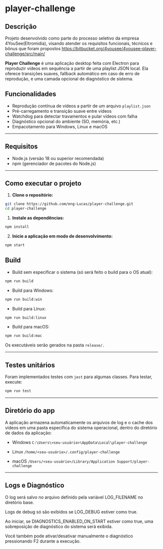 # player-challenge

## Descrição

Projeto desenvolvido como parte do processo seletivo da empresa 4YouSee(Eltromidia), visando atender os requisitos funcionais, técnicos e bônus que foram propostos
https://bitbucket.org/4yousee/4yousee-player-challenge/src/main/

**Player Challenge** é uma aplicação desktop feita com Electron para reproduzir vídeos em sequência a partir de uma playlist JSON local. Ela oferece transições suaves, fallback automático em caso de erro de reprodução, e uma camada opcional de diagnóstico de sistema.

## Funcionalidades

- Reprodução contínua de vídeos a partir de um arquivo `playlist.json`
- Pré-carregamento e transição suave entre vídeos
- Watchdog para detectar travamentos e pular vídeos com falha
- Diagnóstico opcional do ambiente (SO, memória, etc.)
- Empacotamento para Windows, Linux e macOS

---


## Requisitos

- Node.js (versão 18 ou superior recomendada)
- npm (gerenciador de pacotes do Node.js)

---

## Como executar o projeto

1. **Clone o repositório:**

```bash
git clone https://github.com/eng-Lucas/player-challenge.git
cd player-challenge
```

1. **Instale as dependências:**

```bash
npm install
```

2. **Inicie a aplicação em modo de desenvolvimento:**

```bash
npm start
```

## Build

- Build sem especificar o sistema (só será feito o build para o OS atual):

```bash
npm run build
```
- Build para Windows:

```bash
npm run build:win
```

- Build para Linux:
  
```bash
npm run build:linux
```

- Build para macOS:

```bash
npm run build:mac
```

Os executáveis serão gerados na pasta `release/.`

---

## Testes unitários

Foram implementados testes com `jest` para algumas classes. Para testar, execute:

```bash
npm run test
```

---

## Diretório do app

A aplicação armazena automaticamente os arquivos de log e o cache dos vídeos em uma pasta específica do sistema operacional, dentro do diretório de dados da aplicação:

- Windows
`C:\Users\<seu-usuário>\AppData\Local\player-challenge`

- Linux
`/home/<seu-usuário>/.config/player-challenge`

- macOS
`/Users/<seu-usuário>/Library/Application Support/player-challenge`

---

## Logs e Diagnóstico

O log será salvo no arquivo definido pela variável LOG_FILENAME no diretório base.

Logs de debug só são exibidos se LOG_DEBUG estiver como true.

Ao iniciar, se DIAGNOSTICS_ENABLED_ON_START estiver como true, uma sobreposição de diagnóstico do sistema será exibida.

Você também pode ativar/desativar manualmente o diagnóstico pressionando F2 durante a execução.


